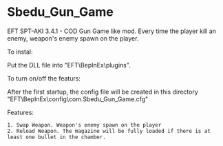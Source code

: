 # Sbedu_Gun_Game
EFT SPT-AKI 3.4.1 - COD Gun Game like mod. Every time the player kill an enemy, weapon's enemy spawn on the player. 

To instal:

Put the DLL file into "EFT\BepInEx\plugins".

To turn on/off the featurs:

After the first startup, the config file will be created in this directory "EFT\BepInEx\config\com.Sbedu_Gun_Game.cfg"

Features:

	1. Swap Weapon. Weapon's enemy spawn on the player
	2. Reload Weapon. The magazine will be fully loaded if there is at least one bullet in the chamber.
